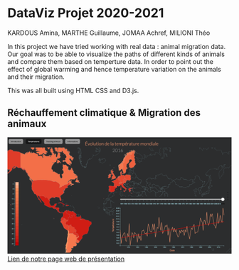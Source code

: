 # DataViz Projet 2020-2021
KARDOUS Amina, MARTHE Guillaume, JOMAA Achref, MILIONI Théo



In this project we have tried working with real data : animal migration data.
Our goal was to be able to visualize the paths of different kinds of animals
and compare them based on temperture data. In order to point out the effect of 
global warming and hence temperature variation on the animals and their migration.



This was all built using HTML CSS and D3.js. 
## Réchauffement climatique & Migration des animaux
![Map](teaser.png)
[Lien de notre page web de présentation](https://tpdataviz.github.io/GlobalWarming/)  
